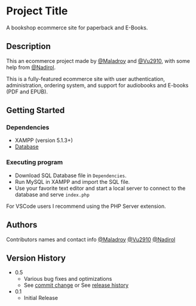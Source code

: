 # Project Title

A bookshop ecommerce site for paperback and E-Books.

## Description

This an ecommerce project made by [@Maladroy](https://github.com/Maladroy) and [@Vu2910](https://github.com/Vu2910), with some help from [@Nadirol](https://github.com/Nadirol).

This is a fully-featured ecommerce site with user authentication, administration, ordering system, and support for audiobooks and E-books (PDF and EPUB).

## Getting Started

### Dependencies
* XAMPP (version 5.1.3+)
* [Database](https://drive.google.com/file/d/15_x0dF77CGrbJ3-hV3byMN7IKZGx_eOZ/view?usp=sharing)


### Executing program

* Download SQL Database file in `Dependencies`.
* Run MySQL in XAMPP and import the SQL file.
* Use your favorite text editor and start a local server to connect to the database and serve `index.php`

For VSCode users I recommend using the PHP Server extension. 

## Authors

Contributors names and contact info
[@Maladroy](https://github.com/Maladroy)
[@Vu2910](https://github.com/Vu2910)
[@Nadirol](https://github.com/Nadirol)

## Version History

* 0.5
    * Various bug fixes and optimizations
    * See [commit change]() or See [release history]()
* 0.1
    * Initial Release
